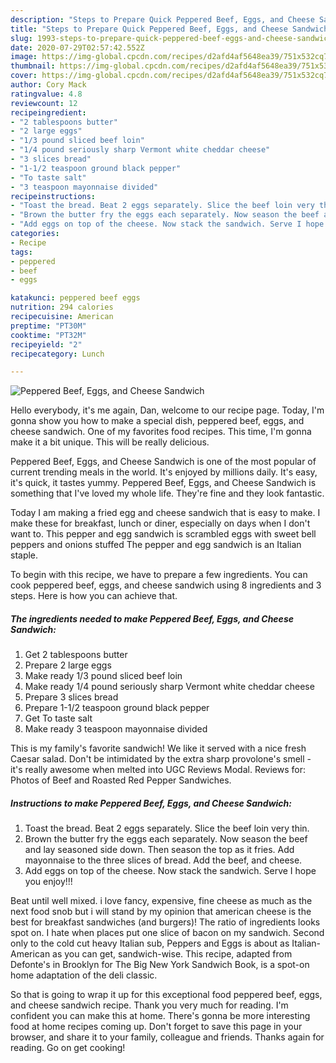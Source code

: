 ```yaml
---
description: "Steps to Prepare Quick Peppered Beef, Eggs, and Cheese Sandwich"
title: "Steps to Prepare Quick Peppered Beef, Eggs, and Cheese Sandwich"
slug: 1993-steps-to-prepare-quick-peppered-beef-eggs-and-cheese-sandwich
date: 2020-07-29T02:57:42.552Z
image: https://img-global.cpcdn.com/recipes/d2afd4af5648ea39/751x532cq70/peppered-beef-eggs-and-cheese-sandwich-recipe-main-photo.jpg
thumbnail: https://img-global.cpcdn.com/recipes/d2afd4af5648ea39/751x532cq70/peppered-beef-eggs-and-cheese-sandwich-recipe-main-photo.jpg
cover: https://img-global.cpcdn.com/recipes/d2afd4af5648ea39/751x532cq70/peppered-beef-eggs-and-cheese-sandwich-recipe-main-photo.jpg
author: Cory Mack
ratingvalue: 4.8
reviewcount: 12
recipeingredient:
- "2 tablespoons butter"
- "2 large eggs"
- "1/3 pound sliced beef loin"
- "1/4 pound seriously sharp Vermont white cheddar cheese"
- "3 slices bread"
- "1-1/2 teaspoon ground black pepper"
- "To taste salt"
- "3 teaspoon mayonnaise divided"
recipeinstructions:
- "Toast the bread. Beat 2 eggs separately. Slice the beef loin very thin."
- "Brown the butter fry the eggs each separately. Now season the beef and lay seasoned side down. Then season the top as it fries. Add mayonnaise to the three slices of bread. Add the beef, and cheese."
- "Add eggs on top of the cheese. Now stack the sandwich. Serve I hope you enjoy!!!"
categories:
- Recipe
tags:
- peppered
- beef
- eggs

katakunci: peppered beef eggs 
nutrition: 294 calories
recipecuisine: American
preptime: "PT30M"
cooktime: "PT32M"
recipeyield: "2"
recipecategory: Lunch

---
```



![Peppered Beef, Eggs, and Cheese Sandwich](https://img-global.cpcdn.com/recipes/d2afd4af5648ea39/751x532cq70/peppered-beef-eggs-and-cheese-sandwich-recipe-main-photo.jpg)

Hello everybody, it's me again, Dan, welcome to our recipe page. Today, I'm gonna show you how to make a special dish, peppered beef, eggs, and cheese sandwich. One of my favorites food recipes. This time, I'm gonna make it a bit unique. This will be really delicious.

Peppered Beef, Eggs, and Cheese Sandwich is one of the most popular of current trending meals in the world. It's enjoyed by millions daily. It's easy, it's quick, it tastes yummy. Peppered Beef, Eggs, and Cheese Sandwich is something that I've loved my whole life. They're fine and they look fantastic.

Today I am making a fried egg and cheese sandwich that is easy to make. I make these for breakfast, lunch or diner, especially on days when I don&#39;t want to. This pepper and egg sandwich is scrambled eggs with sweet bell peppers and onions stuffed The pepper and egg sandwich is an Italian staple.


To begin with this recipe, we have to prepare a few ingredients. You can cook peppered beef, eggs, and cheese sandwich using 8 ingredients and 3 steps. Here is how you can achieve that.

<!--inarticleads1-->

##### The ingredients needed to make Peppered Beef, Eggs, and Cheese Sandwich:

1. Get 2 tablespoons butter
1. Prepare 2 large eggs
1. Make ready 1/3 pound sliced beef loin
1. Make ready 1/4 pound seriously sharp Vermont white cheddar cheese
1. Prepare 3 slices bread
1. Prepare 1-1/2 teaspoon ground black pepper
1. Get To taste salt
1. Make ready 3 teaspoon mayonnaise divided


This is my family&#39;s favorite sandwich! We like it served with a nice fresh Caesar salad. Don&#39;t be intimidated by the extra sharp provolone&#39;s smell - it&#39;s really awesome when melted into UGC Reviews Modal. Reviews for: Photos of Beef and Roasted Red Pepper Sandwiches. 

<!--inarticleads2-->

##### Instructions to make Peppered Beef, Eggs, and Cheese Sandwich:

1. Toast the bread. Beat 2 eggs separately. Slice the beef loin very thin.
1. Brown the butter fry the eggs each separately. Now season the beef and lay seasoned side down. Then season the top as it fries. Add mayonnaise to the three slices of bread. Add the beef, and cheese.
1. Add eggs on top of the cheese. Now stack the sandwich. Serve I hope you enjoy!!!


Beat until well mixed. i love fancy, expensive, fine cheese as much as the next food snob but i will stand by my opinion that american cheese is the best for breakfast sandwiches (and burgers)! The ratio of ingredients looks spot on. I hate when places put one slice of bacon on my sandwich. Second only to the cold cut heavy Italian sub, Peppers and Eggs is about as Italian-American as you can get, sandwich-wise. This recipe, adapted from Defonte&#39;s in Brooklyn for The Big New York Sandwich Book, is a spot-on home adaptation of the deli classic. 

So that is going to wrap it up for this exceptional food peppered beef, eggs, and cheese sandwich recipe. Thank you very much for reading. I'm confident you can make this at home. There's gonna be more interesting food at home recipes coming up. Don't forget to save this page in your browser, and share it to your family, colleague and friends. Thanks again for reading. Go on get cooking!
